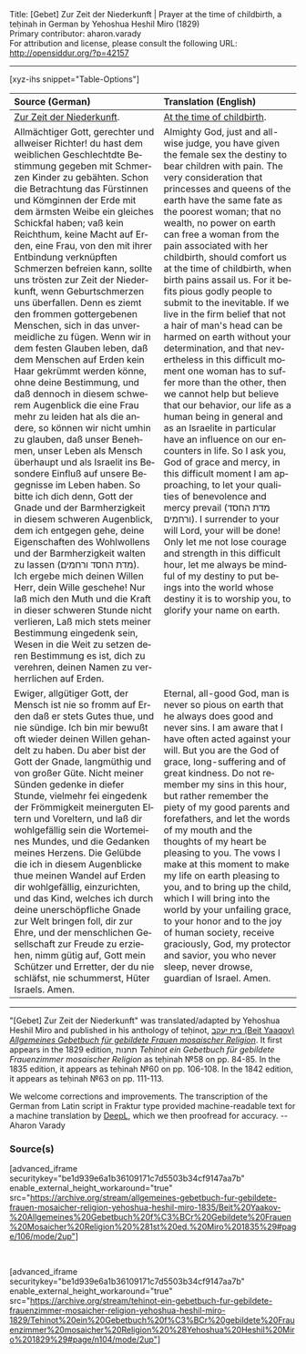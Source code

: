 <html>
<head></head>
<body>
Title: [Gebet] Zur Zeit der Niederkunft | Prayer at the time of childbirth, a teḥinah in German by Yehoshua Heshil Miro (1829)<br />
Primary contributor: aharon.varady<br />
For attribution and license, please consult the following URL: <a href="http://opensiddur.org/?p=42157">http://opensiddur.org/?p=42157</a>
<p />
<hr />

[xyz-ihs snippet="Table-Options"]<table style="margin-left: auto; margin-right: auto;" class="draggable">
<thead><tr><th id="x" style="text-align: left;">Source (German)</th><th style="text-align: left;">Translation (English)</th></tr></thead>
<tbody>
<tr><td style="vertical-align:top;">
<div class="german" lang="de">
<u>Zur Zeit der Niederkunft</u>.
</div></td>

<td style="vertical-align:top;">
<div class="english" lang="en">
<u>At the time of childbirth</u>.
</div></td></tr>


<tr><td style="vertical-align:top;">
<div class="german" lang="de">
Allmächtiger Gott, gerechter und allweiser Richter! du hast dem weiblichen Geschlechtdte Bestimmung gegeben mit Schmerzen Kinder zu gebähten. Schon die Betrachtung das Fürstinnen und Kömginnen der Erde mit dem ärmsten Weibe ein gleiches Schickfal haben; vaß kein Reichthum, keine Macht auf Erden, eine Frau, von den mit ihrer Entbindung verknüpften Schmerzen befreien kann, sollte uns trösten zur Zeit der Niederkunft, wenn Geburtschmerzen uns überfallen. Denn es ziemt den frommen gottergebenen Menschen, sich in das unvermeidliche zu fügen. Wenn wir in dem festen Glauben leben, daß dem Menschen auf Erden kein Haar gekrümmt werden könne, ohne deine Bestimmung, und daß dennoch in diesem schwerem Augenblick die eine Frau mehr zu leiden hat als die andere, so können wir nicht umhin zu glauben, daß unser Benehmen, unser Leben als Mensch überhaupt und als Israelit ins Besondere Einfluß auf unsere Begegnisse im Leben haben. So bitte ich dich denn, Gott der Gnade und der Barmherzigkeit in diesem schweren Augenblick, dem ich entgegen gehe, deine Eigenschaften des Wohlwollens und der Barmherzigkeit walten zu lassen (<span class="hebrew">מדת החסד ורחמים</span>). Ich ergebe mich deinen Willen Herr, dein Wille geschehe! Nur laß mich den Muth und die Kraft in dieser schweren Stunde nicht verlieren, Laß mich stets meiner Bestimmung eingedenk sein, Wesen in die Weit zu setzen deren Bestimmung es ist, dich zu verehren, deinen Namen zu verherrlichen auf Erden. 
</div></td>

<td style="vertical-align:top;">
<div class="english" lang="en">
Almighty God, just and all-wise judge, you have given the female sex the destiny to bear children with pain. The very consideration that princesses and queens of the earth have the same fate as the poorest woman; that no wealth, no power on earth can free a woman from the pain associated with her childbirth, should comfort us at the time of childbirth, when birth pains assail us. For it befits pious godly people to submit to the inevitable. If we live in the firm belief that not a hair of man's head can be harmed on earth without your determination, and that nevertheless in this difficult moment one woman has to suffer more than the other, then we cannot help but believe that our behavior, our life as a human being in general and as an Israelite in particular have an influence on our encounters in life. So I ask you, God of grace and mercy, in this difficult moment I am approaching, to let your qualities of benevolence and mercy prevail (<span class="hebrew">מדת החסד ורחמים</span>). I surrender to your will Lord, your will be done! Only let me not lose courage and strength in this difficult hour, let me always be mindful of my destiny to put beings into the world whose destiny it is to worship you, to glorify your name on earth. 
</div></td></tr>


<tr><td style="vertical-align:top;">
<div class="german" lang="de">
Ewiger, allgütiger Gott, der Mensch ist nie so fromm auf Erden daß er stets Gutes thue, und nie sündige. Ich bin mir bewußt oft wieder deinen Willen gehandelt zu haben. Du aber bist der Gott der Gnade, langmüthig und von großer Güte. Nicht meiner Sünden gedenke in diefer Stunde, vielmehr fei eingedenk der Frömmigkeit meinerguten Eltern und Voreltern, und laß dir wohlgefällig sein die Wortemeines Mundes, und die Gedanken meines Herzens. Die Gelübde die ich in diesem Augenblicke thue meinen Wandel auf Erden dir wohlgefällig, einzurichten, und das Kind, welches ich durch deine unerschöpfliche Gnade zur Welt bringen foll, dir zur Ehre, und der menschlichen Gesellschaft zur Freude zu erziehen, nimm gütig auf, Gott mein Schützer und Erretter, der du nie schläfst, nie schummerst, Hüter Israels. Amen.  
</div></td>

<td style="vertical-align:top;">
<div class="english" lang="en">
Eternal, all-good God, man is never so pious on earth that he always does good and never sins. I am aware that I have often acted against your will. But you are the God of grace, long-suffering and of great kindness. Do not remember my sins in this hour, but rather remember the piety of my good parents and forefathers, and let the words of my mouth and the thoughts of my heart be pleasing to you. The vows I make at this moment to make my life on earth pleasing to you, and to bring up the child, which I will bring into the world by your unfailing grace, to your honor and to the joy of human society, receive graciously, God, my protector and savior, you who never sleep, never drowse, guardian of Israel. Amen.  
</div></td></tr>
</tbody></table>

<hr />

"[Gebet] Zur Zeit der Niederkunft" was translated/adapted by Yehoshua Heshil Miro and published in his anthology of teḥinot, <a href="/?p=41365">בית יעקב (Beit Yaaqov) <em>Allgemeines Gebetbuch für gebildete Frauen mosaischer Religion</em></a>. It first appears in the 1829 edition, תחנות <em>Teḥinot ein Gebetbuch für gebildete Frauenzimmer mosaischer Religion</em> as teḥinah №58 on pp. 84-85. In the 1835 edition, it appears as teḥinah №60 on pp. 106-108.  In the 1842 edition, it appears as teḥinah №63 on pp. 111-113.

We welcome corrections and improvements. The transcription of the German from Latin script in Fraktur type provided machine-readable text for a machine translation by <a href="https://www.deepl.com/en/translator">DeepL</a>, which we then proofread for accuracy. --Aharon Varady


<h3>Source(s)</h3>

[advanced_iframe securitykey="be1d939e6a1b36109171c7d5503b34cf9147aa7b" enable_external_height_workaround="true" src="https://archive.org/stream/allgemeines-gebetbuch-fur-gebildete-frauen-mosaicher-religion-yehoshua-heshil-miro-1835/Beit%20Yaakov-%20Allgemeines%20Gebetbuch%20f%C3%BCr%20Gebildete%20Frauen%20Mosaicher%20Religion%20%281st%20ed.%20Miro%201835%29#page/106/mode/2up"]

&nbsp;

[advanced_iframe securitykey="be1d939e6a1b36109171c7d5503b34cf9147aa7b" enable_external_height_workaround="true" src="https://archive.org/stream/tehinot-ein-gebetbuch-fur-gebildete-frauenzimmer-mosaicher-religion-yehoshua-heshil-miro-1829/Tehinot%20ein%20Gebetbuch%20f%C3%BCr%20gebildete%20Frauenzimmer%20mosaicher%20Religion%20%28Yehoshua%20Heshil%20Miro%201829%29#page/n104/mode/2up"]

&nbsp;

</body>
</html>